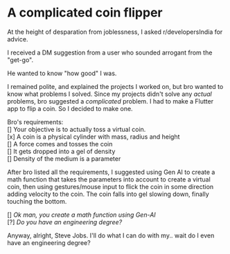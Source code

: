 # A complicated coin flipper

At the height of desparation from joblessness, I asked r/developersIndia for advice.

I received a DM suggestion from a user who sounded arrogant from the "get-go".

He wanted to know "how good" I was.

I remained polite, and explained the projects I worked on, but bro wanted to know what problems I solved. Since my projects didn't solve any _actual_ problems, bro suggested a _complicated_ problem. I had to make a Flutter app to flip a coin. So I decided to make one.

Bro's requirements:  
[] Your objective is to actually toss a virtual coin.  
[x] A coin is a physical cylinder with mass, radius and height  
[] A force comes and tosses the coin  
[] It gets dropped into a gel of density  
[] Density of the medium is a parameter  

After bro listed all the requirements, I suggested using Gen AI to create a math function that takes the parameters into account to create a virtual coin, then using gestures/mouse input to flick the coin in some direction adding velocity to the coin. The coin falls into gel slowing down, finally touching the bottom.

[] _Ok man, you create a math function using Gen-AI_  
[?] _Do you have an engineering degree?_  

Anyway, alright, Steve Jobs. I'll do what I can do with my.. wait do I even have an engineering degree?
